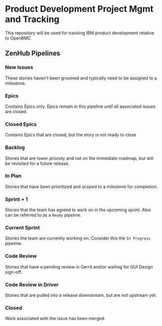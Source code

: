 # Product Development Project Mgmt and Tracking
This repository will be used for tracking IBM product development relative to OpenBMC

## ZenHub Pipelines
### New Issues
These stories haven't been groomed and typically need to be assigned to a milestone.

### Epics
Contains Epics only. Epics remain in this pipeline until all associated issues are closed.

### Closed Epics
Contains Epics that are closed, but the story is not ready to close

### Backlog
Stories that are lower prioroty and not on the immediate roadmap, but will be revisited for a future release.

### In Plan
Stories that have been prioritized and scoped to a milestone for completion.

### Sprint + 1
Stories that the team has agreed to work on in the upcoming sprint. Also can be referred to as a `Ready` pipeline.

### Current Sprint
Stories the team are currently working on. Consider this the `In Progress` pipeline. 

### Code Review
Stories that have a pending review in Gerrit and/or waiting for GUI Design sign-off.

### Code Review in Driver
Stories that are pulled into a release downstream, but are not upstream yet.

### Closed
Work associated with the issue has been merged.
